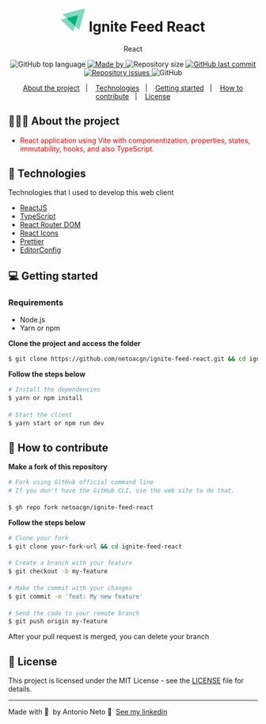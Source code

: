 <h1 align="center">
 <img alt="Logo" src="https://github.com/netoacgn/ignite-feed-react/blob/main/src/assets/ignite-logo.svg" width="50px" /> 
  Ignite Feed React
</h1>

<p align="center">React</p>

<p align="center">
  <img alt="GitHub top language" src="https://img.shields.io/github/languages/top/EliasGcf/readme-template">

  <a href="https://www.linkedin.com/in/netoacgn/">
    <img alt="Made by" src="https://img.shields.io/badge/made%20by-Antonio%20Neto-gree">
  </a>
  
  <img alt="Repository size" src="https://img.shields.io/github/repo-size/netoacgn/ignite-feed-react">
  
  <a href="https://github.com/netoacgn/readme-template/commits/master">
    <img alt="GitHub last commit" src="https://img.shields.io/github/last-commit/netoacgn/ignite-feed-react">
  </a>
  
  <a href="https://github.com/netoacgn/readme-template/issues">
    <img alt="Repository issues" src="https://img.shields.io/github/issues/netoacgn/ignite-feed-react">
  </a>
  
  <img alt="GitHub" src="https://img.shields.io/github/license/netoacgn/readme-template">
</p>

<p align="center">
  <a href="#-about-the-project">About the project</a>&nbsp;&nbsp;&nbsp;|&nbsp;&nbsp;&nbsp;
  <a href="#-technologies">Technologies</a>&nbsp;&nbsp;&nbsp;|&nbsp;&nbsp;&nbsp;
  <a href="#-getting-started">Getting started</a>&nbsp;&nbsp;&nbsp;|&nbsp;&nbsp;&nbsp;
  <a href="#-how-to-contribute">How to contribute</a>&nbsp;&nbsp;&nbsp;|&nbsp;&nbsp;&nbsp;
  <a href="#-license">License</a>
</p>

## 👨🏻‍💻 About the project

- <p style="color: red;">React application using Vite with componentization, properties, states, immutability, hooks, and also TypeScript.</p>

## 🚀 Technologies

Technologies that I used to develop this web client

- [ReactJS](https://reactjs.org/)
- [TypeScript](https://www.typescriptlang.org/)
- [React Router DOM](https://reacttraining.com/react-router/)
- [React Icons](https://react-icons.netlify.com/#/)
- [Prettier](https://prettier.io/)
- [EditorConfig](https://editorconfig.org/)

## 💻 Getting started

### Requirements

- Node.js
- Yarn or npm

**Clone the project and access the folder**

```bash
$ git clone https://github.com/netoacgn/ignite-feed-react.git && cd ignite-feed-react
```

**Follow the steps below**

```bash
# Install the dependencies
$ yarn or npm install

# Start the client
$ yarn start or npm run dev
```

## 🤔 How to contribute

**Make a fork of this repository**

```bash
# Fork using GitHub official command line
# If you don't have the GitHub CLI, use the web site to do that.

$ gh repo fork netoacgn/ignite-feed-react
```

**Follow the steps below**

```bash
# Clone your fork
$ git clone your-fork-url && cd ignite-feed-react

# Create a branch with your feature
$ git checkout -b my-feature

# Make the commit with your changes
$ git commit -m 'feat: My new feature'

# Send the code to your remote branch
$ git push origin my-feature
```

After your pull request is merged, you can delete your branch

## 📝 License

This project is licensed under the MIT License - see the [LICENSE](LICENSE) file for details.

---

Made with 💜 &nbsp;by Antonio Neto 👋 &nbsp;[See my linkedin](https://www.linkedin.com/in/netoacgn/)
